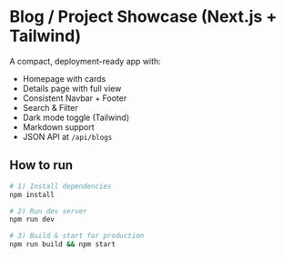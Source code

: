# Blog / Project Showcase (Next.js + Tailwind)

A compact, deployment-ready app with:
- Homepage with cards
- Details page with full view
- Consistent Navbar + Footer
- Search & Filter
- Dark mode toggle (Tailwind)
- Markdown support
- JSON API at `/api/blogs`

## How to run

```bash
# 1) Install dependencies
npm install

# 2) Run dev server
npm run dev

# 3) Build & start for production
npm run build && npm start
```


